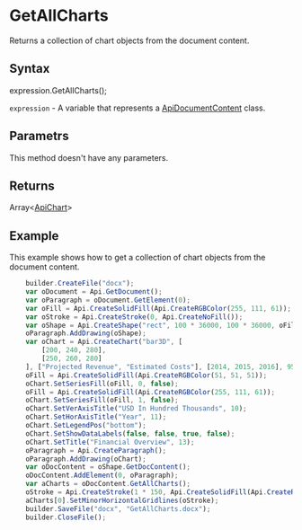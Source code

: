 # GetAllCharts

Returns a collection of chart objects from the document content.

## Syntax

expression.GetAllCharts();

`expression` - A variable that represents a [ApiDocumentContent](../ApiDocumentContent.md) class.

## Parametrs

This method doesn't have any parameters.

## Returns

Array<[ApiChart](../../ApiChart/ApiChart.md)>

## Example

This example shows how to get a collection of chart objects from the document content.

```javascript
	builder.CreateFile("docx");
	var oDocument = Api.GetDocument();
	var oParagraph = oDocument.GetElement(0);
	var oFill = Api.CreateSolidFill(Api.CreateRGBColor(255, 111, 61));
	var oStroke = Api.CreateStroke(0, Api.CreateNoFill());
	var oShape = Api.CreateShape("rect", 100 * 36000, 100 * 36000, oFill, oStroke);
	oParagraph.AddDrawing(oShape);
	var oChart = Api.CreateChart("bar3D", [
		[200, 240, 280],
		[250, 260, 280]
	], ["Projected Revenue", "Estimated Costs"], [2014, 2015, 2016], 95 * 36000, 70 * 36000, 24);
	oFill = Api.CreateSolidFill(Api.CreateRGBColor(51, 51, 51));
	oChart.SetSeriesFill(oFill, 0, false);
	oFill = Api.CreateSolidFill(Api.CreateRGBColor(255, 111, 61));
	oChart.SetSeriesFill(oFill, 1, false);
	oChart.SetVerAxisTitle("USD In Hundred Thousands", 10);
	oChart.SetHorAxisTitle("Year", 11);
	oChart.SetLegendPos("bottom");
	oChart.SetShowDataLabels(false, false, true, false);
	oChart.SetTitle("Financial Overview", 13);
	oParagraph = Api.CreateParagraph();
	oParagraph.AddDrawing(oChart);
	var oDocContent = oShape.GetDocContent();
	oDocContent.AddElement(0, oParagraph);
	var aCharts = oDocContent.GetAllCharts();
	oStroke = Api.CreateStroke(1 * 150, Api.CreateSolidFill(Api.CreateRGBColor(255, 111, 61)));
	aCharts[0].SetMinorHorizontalGridlines(oStroke);
	builder.SaveFile("docx", "GetAllCharts.docx");
	builder.CloseFile();
```